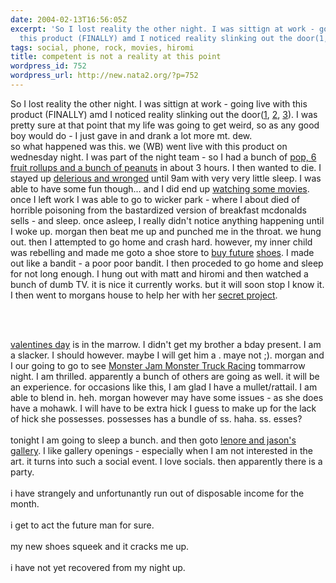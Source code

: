 ```yaml
---
date: 2004-02-13T16:56:05Z
excerpt: 'So I lost reality the other night. I was sittign at work - going live with
  this product (FINALLY) amd I noticed reality slinking out the door(1, 2, '
tags: social, phone, rock, movies, hiromi
title: competent is not a reality at this point
wordpress_id: 752
wordpress_url: http://new.nata2.org/?p=752
---
```


So I lost reality the other night. I was sittign at work - going live with this product (FINALLY) amd I noticed reality slinking out the door(<a href="http://www.nata2.info/?path=pictures%2Fmisc%2Fphone_camera%2Fphotolog&amp;img=1076573111-picture(4).jpg">1</a>, <a href="http://www.nata2.info/?path=pictures%2Fmisc%2Fphone_camera%2Fphotolog&amp;img=1076573183-picture%281%29.jpg">2</a>, <a href="http://www.nata2.info/?path=pictures%2Fmisc%2Fphone_camera%2Fphotolog&amp;img=1076573365-picture%282%29.jpg">3</a>). I was pretty sure at that point that my life was going to get weird, so as any good boy would do - I just gave in and drank a lot more mt. dew. <br/>so what happened was this. we (WB) went live with this product on wednesday night. I was part of the night team  - so I had a bunch of <a href="http://www.nata2.info/?path=pictures%2Fmisc%2Fphone_camera%2Fphotolog&amp;img=1076562062-picture(2).jpg">pop, 6 fruit rollups and a bunch of peanuts</a> in about 3 hours. I then wanted to die. I stayed up <a href="http://www.nata2.info/?path=pictures%2Fmisc%2Fphone_camera%2Fphotolog&amp;img=1076562803-picture(2).jpg">delerious and wronged</a> until 9am with very very little sleep. I was able to have some fun though... and I did end up <a href="http://www.nata2.info/?path=pictures%2Fmisc%2Fphone_camera%2Fphotolog&amp;img=1076565230-picture(2).jpg">watching some movies</a>. once I left work I was able to go to wicker park - where I about died of horrible poisoning from the bastardized version of breakfast mcdonalds sells - and sleep. once asleep, I really didn't notice anything happening until I woke up. morgan then beat me up and punched me in the throat. we hung out. then I attempted to go home and crash hard. however, my inner child was rebelling and made me goto a shoe store to <a href="http://www.nata2.info/pictures/misc/phone_camera/photolog/1076686597-t610%281%29.jpg">buy future</a> <a href="http://www.citysoles.com/cs/products/03126f.html">shoes</a>. I made out like a bandit - a poor poor bandit. I then proceded to go home and sleep for not long enough. I hung out with matt and hiromi and then watched a bunch of dumb TV. it is nice it currently works. but it will soon stop I know it. I then went to morgans house to help her with her <a href="http://www.lathallan.com/timeline/Fullsize/0945am.jpg">secret project</a>.

<br/><br/>

<a href="http://www.nata2.info/?path=pictures%2Fmisc%2Fphone_camera%2Fphotolog&amp;img=1076646915-t610(1).jpg">valentines day</a> is in the marrow. I didn't get my brother a bday present. I am a slacker. I should however. maybe I will get him a <a href=""></a>. maye not ;). morgan and I our going to go to see <a href="http://www.ticketmaster.com/artist/807285?tm_link=tm_home_g10">Monster Jam Monster Truck Racing</a> tommarrow night. I am thrilled. apparently a bunch of others are going as well. it will be an experience. for occasions like this, I am glad I have a mullet/rattail. I am able to blend in. heh. morgan however may have some issues - as she does have a mohawk. I will have to be extra hick I guess to make up for the lack of hick she possesses. possesses has a bundle of ss. haha. ss. esses?<br/><br/>tonight I am going to sleep a bunch. and then goto <a href="http://redrocketgallery.com/">lenore and jason's gallery</a>. I like gallery openings - especially when I am not interested in the art. it turns into such a social event. I love socials. then apparently there is a party. <br/><br/>i have strangely and unfortunantly run out of disposable income for the month.<br/><br/>i get to act the future man for sure.<br/><br/>my new shoes squeek and it cracks me up.<br/><br/>i have not yet recovered from my night up. 
